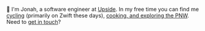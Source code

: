 👋 I'm Jonah, a software engineer at [Upside](http://upsidefinancing.com). 
In my free time you can find me [cycling](https://www.strava.com/athletes/6607978) (primarily on Zwift these days), [cooking, and exploring the PNW](http://instagram.com/jonahgeorge_). 
Need to [get in touch](mailto:hey@jonahgeorge.com)?
